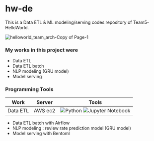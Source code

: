 # hw-de
This is a Data ETL & ML modeling/serving codes repository of Team5-HelloWorld.<br>

![helloworld_team_arch-Copy of Page-1](https://user-images.githubusercontent.com/59957202/180684538-11f7ee50-1f05-41fa-84be-644ae95b971a.jpg)

### My works in this project were<br>
- Data ETL <br>
- Data ETL batch <br>
- NLP modeling (GRU model)<br>
- Model serving <br>


### Programming Tools
| Work | Server | Tools |
| ------ | ------ | ------ |
| Data ETL | AWS ec2 | ![Python](https://img.shields.io/badge/python-3670A0?style=for-the-badge&logo=python&logoColor=ffdd54) ![Jupyter Notebook](https://img.shields.io/badge/jupyter-%23FA0F00.svg?style=for-the-badge&logo=jupyter&logoColor=white)   |




- Data ETL batch with Airflow<br>
- NLP modeling : review rate prediction model (GRU model)<br>
- Model serving with Bentoml<br>
